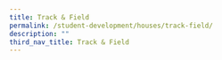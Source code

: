 ```yaml
---
title: Track & Field
permalink: /student-development/houses/track-field/
description: ""
third_nav_title: Track & Field
---
```

